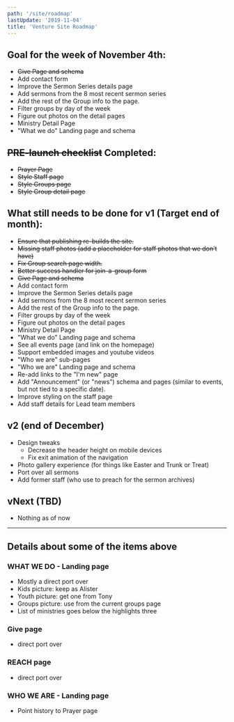 ```yaml
---
path: '/site/roadmap'
lastUpdate: '2019-11-04'
title: 'Venture Site Roadmap'
---
```


## Goal for the week of November 4th:

-   ~~Give Page and schema~~
-   Add contact form
-   Improve the Sermon Series details page
-   Add sermons from the 8 most recent sermon series
-   Add the rest of the Group info to the page.
-   Filter groups by day of the week
-   Figure out photos on the detail pages
-   Ministry Detail Page
-   "What we do" Landing page and schema

## ~~PRE-launch checklist~~ Completed:

-   ~~Prayer Page~~
-   ~~Style Staff page~~
-   ~~Style Groups page~~
-   ~~Style Group detail page~~

## What still needs to be done for v1 (Target end of month):

-   ~~Ensure that publishing re-builds the site.~~
-   ~~Missing staff photos (add a placeholder for staff photos that we don't have)~~
-   ~~Fix Group search page width.~~
-   ~~Better success handler for join-a-group form~~
-   ~~Give Page and schema~~
-   Add contact form
-   Improve the Sermon Series details page
-   Add sermons from the 8 most recent sermon series
-   Add the rest of the Group info to the page.
-   Filter groups by day of the week
-   Figure out photos on the detail pages
-   Ministry Detail Page
-   "What we do" Landing page and schema
-   See all events page (and link on the homepage)
-   Support embedded images and youtube videos
-   "Who we are" sub-pages
-   "Who we are" Landing page and schema
-   Re-add links to the "I'm new" page
-   Add "Announcement" (or "news") schema and pages (similar to events, but not tied to a specific date).
-   Improve styling on the staff page
-   Add staff details for Lead team members

## v2 (end of December)

-   Design tweaks
    -   Decrease the header height on mobile devices
    -   Fix exit animation of the navigation
-   Photo gallery experience (for things like Easter and Trunk or Treat)
-   Port over all sermons
-   Add former staff (who use to preach for the sermon archives)

## vNext (TBD)

-   Nothing as of now

---

## Details about some of the items above

### WHAT WE DO - Landing page

-   Mostly a direct port over
-   Kids picture: keep as Alister
-   Youth picture: get one from Tony
-   Groups picture: use from the current groups page
-   List of ministries goes below the highlights three

### Give page

-   direct port over

### REACH page

-   direct port over

### WHO WE ARE - Landing page

-   Point history to Prayer page
